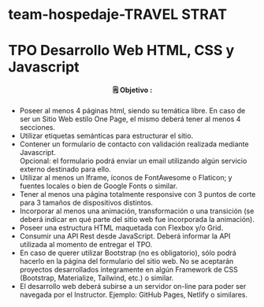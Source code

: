 # team-hospedaje-TRAVEL STRAT
<h1> TPO Desarrollo Web
HTML, CSS y Javascript </h1>
<h4 align="center">
🗒️ Objetivo :
</h4>
<ul>
  <li>Poseer al menos 4 páginas html, siendo su temática libre. En caso de ser un Sitio
Web estilo One Page, el mismo deberá tener al menos 4 secciones.</li>
    <li>Utilizar etiquetas semánticas para estructurar el sitio.</li>
<li>Contener un formulario de contacto con validación realizada mediante Javascript.</li>
Opcional: el formulario podrá enviar un email utilizando algún servicio externo
destinado para ello.</li>
<li>Utilizar al menos un Iframe, íconos de FontAwesome o Flaticon; y fuentes locales o
bien de Google Fonts o similar.</li>
<li>Tener al menos una página totalmente responsive con 3 puntos de corte para 3
tamaños de dispositivos distintos.</li>
<li>Incorporar al menos una animación, transformación o una transición (se deberá
indicar en qué parte del sitio web fue incorporada la animación).</li>
<li>Poseer una estructura HTML maquetada con Flexbox y/o Grid.</li>
<li>Consumir una API Rest desde JavaScript. Deberá informar la API utilizada al
momento de entregar el TPO.</li>
<li>En caso de querer utilizar Bootstrap (no es obligatorio), sólo podrá hacerlo en la
página del formulario del sitio web. No se aceptarán proyectos desarrollados
íntegramente en algún Framework de CSS (Bootstrap, Materialize, Tailwind, etc.) o
similar.</li>
<li>El desarrollo web deberá subirse a un servidor on-line para poder ser navegada por
el Instructor. Ejemplo: GitHub Pages, Netlify o similares.</li>
 </ul>
